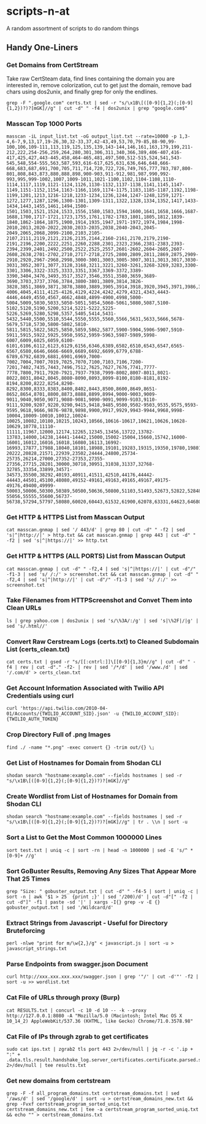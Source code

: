 # scripts-n-at
A random assortment of scripts to do random things

## Handy One-Liners
### Get Domains from CertStream
Take raw CertSteam data, find lines containing the domain you are interested in, remove colorization, cut to get just the domain, remove bad chars using dos2unix, and finally grep for only the endlines.
```
grep -F ".google.com" certs.txt | sed -r "s/\x1B\[([0-9]{1,2}(;[0-9]{1,2})?)?[mGK]//g" | cut -d" " -f4 | dos2unix | grep "google.com$"
```
### Masscan Top 1000 Ports
```
masscan -iL input_list.txt -oG output_list.txt --rate=10000 -p 1,3-4,6-7,9,13,17,19-26,30,32-33,37,42-43,49,53,70,79-85,88-90,99-100,106,109-111,113,119,125,135,139,143-144,146,161,163,179,199,211-212,222,254-256,259,264,280,301,306,311,340,366,389,406-407,416-417,425,427,443-445,458,464-465,481,497,500,512-515,524,541,543-545,548,554-555,563,587,593,616-617,625,631,636,646,648,666-668,683,687,691,700,705,711,714,720,722,726,749,765,777,783,787,800-801,808,843,873,880,888,898,900-903,911-912,981,987,990,992-993,995,999-1002,1007,1009-1011,1021-1100,1102,1104-1108,1110-1114,1117,1119,1121-1124,1126,1130-1132,1137-1138,1141,1145,1147-1149,1151-1152,1154,1163-1166,1169,1174-1175,1183,1185-1187,1192,1198-1199,1201,1213,1216-1218,1233-1234,1236,1244,1247-1248,1259,1271-1272,1277,1287,1296,1300-1301,1309-1311,1322,1328,1334,1352,1417,1433-1434,1443,1455,1461,1494,1500-1501,1503,1521,1524,1533,1556,1580,1583,1594,1600,1641,1658,1666,1687-1688,1700,1717-1721,1723,1755,1761,1782-1783,1801,1805,1812,1839-1840,1862-1864,1875,1900,1914,1935,1947,1971-1972,1974,1984,1998-2010,2013,2020-2022,2030,2033-2035,2038,2040-2043,2045-2049,2065,2068,2099-2100,2103,2105-2107,2111,2119,2121,2126,2135,2144,2160-2161,2170,2179,2190-2191,2196,2200,2222,2251,2260,2288,2301,2323,2366,2381-2383,2393-2394,2399,2401,2492,2500,2522,2525,2557,2601-2602,2604-2605,2607-2608,2638,2701-2702,2710,2717-2718,2725,2800,2809,2811,2869,2875,2909-2910,2920,2967-2968,2998,3000-3001,3003,3005-3007,3011,3013,3017,3030-3031,3052,3071,3077,3128,3168,3211,3221,3260-3261,3268-3269,3283,3300-3301,3306,3322-3325,3333,3351,3367,3369-3372,3389-3390,3404,3476,3493,3517,3527,3546,3551,3580,3659,3689-3690,3703,3737,3766,3784,3800-3801,3809,3814,3826-3828,3851,3869,3871,3878,3880,3889,3905,3914,3918,3920,3945,3971,3986,3995,3998,4000-4006,4045,4111,4125-4126,4129,4224,4242,4279,4321,4343,4443-4446,4449,4550,4567,4662,4848,4899-4900,4998,5000-5004,5009,5030,5033,5050-5051,5054,5060-5061,5080,5087,5100-5102,5120,5190,5200,5214,5221-5222,5225-5226,5269,5280,5298,5357,5405,5414,5431-5432,5440,5500,5510,5544,5550,5555,5560,5566,5631,5633,5666,5678-5679,5718,5730,5800-5802,5810-5811,5815,5822,5825,5850,5859,5862,5877,5900-5904,5906-5907,5910-5911,5915,5922,5925,5950,5952,5959-5963,5987-5989,5998-6007,6009,6025,6059,6100-6101,6106,6112,6123,6129,6156,6346,6389,6502,6510,6543,6547,6565-6567,6580,6646,6666-6669,6689,6692,6699,6779,6788-6789,6792,6839,6881,6901,6969,7000-7002,7004,7007,7019,7025,7070,7100,7103,7106,7200-7201,7402,7435,7443,7496,7512,7625,7627,7676,7741,7777-7778,7800,7911,7920-7921,7937-7938,7999-8002,8007-8011,8021-8022,8031,8042,8045,8080-8090,8093,8099-8100,8180-8181,8192-8194,8200,8222,8254,8290-8292,8300,8333,8383,8400,8402,8443,8500,8600,8649,8651-8652,8654,8701,8800,8873,8888,8899,8994,9000-9003,9009-9011,9040,9050,9071,9080-9081,9090-9091,9099-9103,9110-9111,9200,9207,9220,9290,9415,9418,9485,9500,9502-9503,9535,9575,9593-9595,9618,9666,9876-9878,9898,9900,9917,9929,9943-9944,9968,9998-10004,10009-10010,10012,10024-10025,10082,10180,10215,10243,10566,10616-10617,10621,10626,10628-10629,10778,11110-11111,11967,12000,12174,12265,12345,13456,13722,13782-13783,14000,14238,14441-14442,15000,15002-15004,15660,15742,16000-16001,16012,16016,16018,16080,16113,16992-16993,17877,17988,18040,18101,18988,19101,19283,19315,19350,19780,19801,19842,20000,20005,20031,20221-20222,20828,21571,22939,23502,24444,24800,25734-25735,26214,27000,27352-27353,27355-27356,27715,28201,30000,30718,30951,31038,31337,32768-32785,33354,33899,34571-34573,35500,38292,40193,40911,41511,42510,44176,44442-44443,44501,45100,48080,49152-49161,49163,49165,49167,49175-49176,49400,49999-50003,50006,50300,50389,50500,50636,50800,51103,51493,52673,52822,52848,52869,54045,54328,55055-55056,55555,55600,56737-56738,57294,57797,58080,60020,60443,61532,61900,62078,63331,64623,64680,65000,65129,65389
```

### Get HTTP & HTTPS List from Masscan Output
```
cat masscan.gnmap | sed '/ 443/d' | grep 80 | cut -d" " -f2 | sed 's|^|http://|' > http.txt && cat masscan.gnmap | grep 443 | cut -d" " -f2 | sed 's|^|https://|' >> http.txt
```

### Get HTTP & HTTPS (ALL PORTS) List from Masscan Output
```
cat masscan.gnmap | cut -d" " -f2,4 | sed 's|^|https://|' | cut -d"/" -f1-3 | sed 's/ /:/' > screenshot.txt && cat masscan.gnmap | cut -d" " -f2,4 | sed 's|^|http://|' | cut -d"/" -f1-3 | sed 's/ /:/' >> screenshot.txt
```

### Take Filenames from HTTPScreenshot and Convet Them into Clean URLs
```
ls | grep yahoo.com | dos2unix | sed 's/\%3A/:/g' | sed 's|\%2F|/|g' | sed 's/.html//'
```

### Convert Raw Cerstream Logs (certs.txt) to Cleaned Subdomain List (certs_clean.txt)
```
cat certs.txt | gsed -r "s/[[:cntrl:]]\[[0-9]{1,3}m//g" | cut -d" " -f4 | rev | cut -d"." -f2- | rev | sed '/*/d' | sed '/www./d' | sed '/.com/d' > certs_clean.txt
```

### Get Account Information Associated with Twilio API Credentials using curl
```
curl 'https://api.twilio.com/2010-04-01/Accounts/{TWILIO_ACCOUNT_SID}.json' -u {TWILIO_ACCOUNT_SID}:{TWILIO_AUTH_TOKEN}
```

### Crop Directory Full of .png Images
```
find ./ -name "*.png" -exec convert {} -trim out/{} \;
```

### Get List of Hostnames for Domain from Shodan CLI
```
shodan search "hostname:example.com" --fields hostnames | sed -r "s/\x1B\[([0-9]{1,2}(;[0-9]{1,2})?)?[mGK]//g"
```
### Create Wordlist from List of Hostnames for Domain from Shodan CLI
```
shodan search "hostname:example.com" --fields hostnames | sed -r "s/\x1B\[([0-9]{1,2}(;[0-9]{1,2})?)?[mGK]//g" | tr . \\n | sort -u
```
### Sort a List to Get the Most Common 1000000 Lines
```
sort test.txt | uniq -c | sort -rn | head -n 1000000 | sed -E 's/^ *[0-9]+ //g'
```
### Sort GoBuster Results, Removing Any Sizes That Appear More That 25 Times
```
grep "Size: " gobuster_output.txt | cut -d" " -f4-5 | sort | uniq -c | sort -n | awk '$1 > 25  {print ;}' | sed '/200)/d' | cut -d"[" -f2 | cut -d"]" -f1 | paste -sd '|' | xargs -I{} grep -v -E {} gobuster_output.txt | sed '/Wildcard/d'
```
### Extract Strings from Javascript - Useful for Directory Bruteforcing
```
perl -nlwe "print for m/\w{2,}/g" < javascript.js | sort -u > javascript_strings.txt
```
### Parse Endpoints from swagger.json Document
```
curl http://xxx.xxx.xxx.xxx/swagger.json | grep '"/' | cut -d'"' -f2 | sort -u >> wordlist.txt 
```
### Cat File of URLs through proxy (Burp)
```
cat RESULTS.txt | concurl -c 10 -d 10 -- -k --proxy http://127.0.0.1:8080 -A "Mozilla/5.0 (Macintosh; Intel Mac OS X 10_14_2) AppleWebKit/537.36 (KHTML, like Gecko) Chrome/71.0.3578.98"
```

###  Cat File of IPs through zgrab to get certificates
```
sudo cat ips.txt | zgrab2 tls port 443 2>/dev/null | jq -r -c '.ip + ":" +  .data.tls.result.handshake_log.server_certificates.certificate.parsed.subject.common_name[]' 2>/dev/null | tee results.txt
```

###  Get new domains from certstream
```
grep -F -f all_program_domains.txt certstream_domains.txt | sed '/aws/d' | sed '/google/d' | sort -u > certstream_domains_new.txt && grep -Fvxf certstream_program_sorted_uniq.txt certstream_domains_new.txt | tee -a certstream_program_sorted_uniq.txt && echo "" > certstream_domains.txt
```
